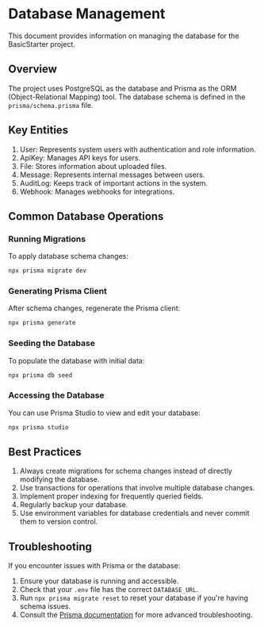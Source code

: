 # Database Management

This document provides information on managing the database for the BasicStarter project.

## Overview

The project uses PostgreSQL as the database and Prisma as the ORM (Object-Relational Mapping) tool. The database schema is defined in the `prisma/schema.prisma` file.

## Key Entities

1. User: Represents system users with authentication and role information.
2. ApiKey: Manages API keys for users.
3. File: Stores information about uploaded files.
4. Message: Represents internal messages between users.
5. AuditLog: Keeps track of important actions in the system.
6. Webhook: Manages webhooks for integrations.

## Common Database Operations

### Running Migrations

To apply database schema changes:

```bash
npx prisma migrate dev
```

### Generating Prisma Client

After schema changes, regenerate the Prisma client:

```bash
npx prisma generate
```

### Seeding the Database

To populate the database with initial data:

```bash
npx prisma db seed
```

### Accessing the Database

You can use Prisma Studio to view and edit your database:

```bash
npx prisma studio
```

## Best Practices

1. Always create migrations for schema changes instead of directly modifying the database.
2. Use transactions for operations that involve multiple database changes.
3. Implement proper indexing for frequently queried fields.
4. Regularly backup your database.
5. Use environment variables for database credentials and never commit them to version control.

## Troubleshooting

If you encounter issues with Prisma or the database:

1. Ensure your database is running and accessible.
2. Check that your `.env` file has the correct `DATABASE_URL`.
3. Run `npx prisma migrate reset` to reset your database if you're having schema issues.
4. Consult the [Prisma documentation](https://www.prisma.io/docs/) for more advanced troubleshooting.
